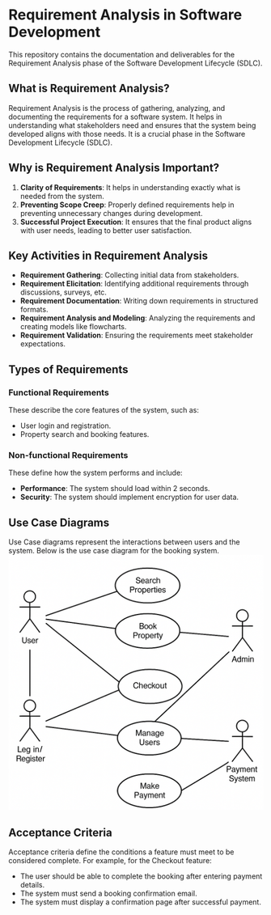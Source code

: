 
# Requirement Analysis in Software Development

This repository contains the documentation and deliverables for the Requirement Analysis phase of the Software Development Lifecycle (SDLC).

## What is Requirement Analysis?
Requirement Analysis is the process of gathering, analyzing, and documenting the requirements for a software system. It helps in understanding what stakeholders need and ensures that the system being developed aligns with those needs. It is a crucial phase in the Software Development Lifecycle (SDLC).

## Why is Requirement Analysis Important?
1. **Clarity of Requirements**: It helps in understanding exactly what is needed from the system.
2. **Preventing Scope Creep**: Properly defined requirements help in preventing unnecessary changes during development.
3. **Successful Project Execution**: It ensures that the final product aligns with user needs, leading to better user satisfaction.

## Key Activities in Requirement Analysis
- **Requirement Gathering**: Collecting initial data from stakeholders.
- **Requirement Elicitation**: Identifying additional requirements through discussions, surveys, etc.
- **Requirement Documentation**: Writing down requirements in structured formats.
- **Requirement Analysis and Modeling**: Analyzing the requirements and creating models like flowcharts.
- **Requirement Validation**: Ensuring the requirements meet stakeholder expectations.

## Types of Requirements

### Functional Requirements
These describe the core features of the system, such as:
- User login and registration.
- Property search and booking features.

### Non-functional Requirements
These define how the system performs and include:
- **Performance**: The system should load within 2 seconds.
- **Security**: The system should implement encryption for user data.

## Use Case Diagrams
Use Case diagrams represent the interactions between users and the system. Below is the use case diagram for the booking system.
![Use Case Diagram](alx-booking-uc.png)

## Acceptance Criteria
Acceptance criteria define the conditions a feature must meet to be considered complete. For example, for the Checkout feature:
- The user should be able to complete the booking after entering payment details.
- The system must send a booking confirmation email.
- The system must display a confirmation page after successful payment.
